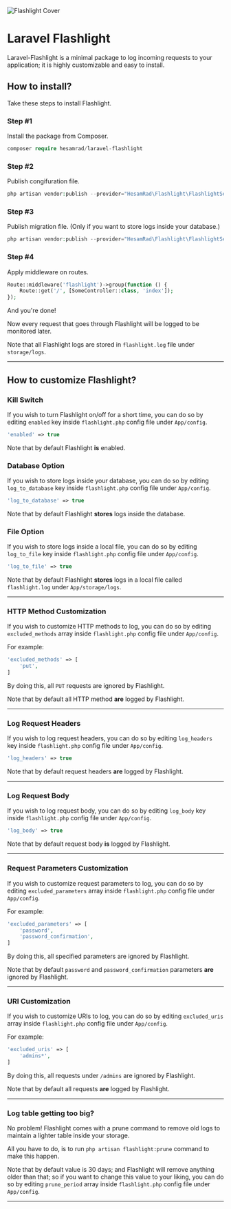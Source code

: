 ![Flashlight Cover](https://raw.githubusercontent.com/hesamzakerirad/laravel-flashlight/master/media/cover.jpg "Flashlight Cover")

# Laravel Flashlight
Laravel-Flashlight is a minimal package to log incoming requests to your application; it is highly customizable and easy to install.

## How to install?
Take these steps to install Flashlight.

### Step #1
Install the package from Composer.

```php
composer require hesamrad/laravel-flashlight
```

### Step #2
Publish congifuration file.

```php
php artisan vendor:publish --provider="HesamRad\Flashlight\FlashlightServiceProvider" --tag="flashlight-config"
```

### Step #3
Publish migration file. (Only if you want to store logs inside your database.)

```php
php artisan vendor:publish --provider="HesamRad\Flashlight\FlashlightServiceProvider" --tag="flashlight-migration"
```

### Step #4
Apply middleware on routes.

```php
Route::middleware('flashlight')->group(function () {
    Route::get('/', [SomeController::class, 'index']);
});
```

And you're done!

Now every request that goes through Flashlight will be logged to be monitored later.

Note that all Flashlight logs are stored in `flashlight.log` file under `storage/logs`.

---
## How to customize Flashlight?

### Kill Switch

If you wish to turn Flashlight on/off for a short time, you can do so by editing `enabled` key inside `flashlight.php` config file under `App/config`.
```php
'enabled' => true
```
Note that by default Flashlight **is** enabled. 

### Database Option
If you wish to store logs inside your database, you can do so by editing `log_to_database` key inside `flashlight.php` config file under `App/config`.
```php
'log_to_database' => true
```
Note that by default Flashlight **stores** logs inside the database. 

### File Option
If you wish to store logs inside a local file, you can do so by editing `log_to_file` key inside `flashlight.php` config file under `App/config`.
```php
'log_to_file' => true
```
Note that by default Flashlight **stores** logs in a local file called `flashlight.log` under `App/storage/logs`. 

---
### HTTP Method Customization

If you wish to customize HTTP methods to log, you can do so by editing `excluded_methods` array inside `flashlight.php` config file under `App/config`.

For example:
```php
'excluded_methods' => [
    'put',
]
```
By doing this, all `PUT` requests are ignored by Flashlight.

Note that by default all HTTP method **are** logged by Flashlight.

---
### Log Request Headers

If you wish to log request headers, you can do so by editing `log_headers` key inside `flashlight.php` config file under `App/config`.

```php
'log_headers' => true
```
Note that by default request headers **are** logged by Flashlight.

---

### Log Request Body

If you wish to log request body, you can do so by editing `log_body` key inside `flashlight.php` config file under `App/config`.

```php
'log_body' => true
```
Note that by default request body **is** logged by Flashlight.

---

### Request Parameters Customization

If you wish to customize request parameters to log, you can do so by editing `excluded_parameters` array inside `flashlight.php` config file under `App/config`.

For example:
```php
'excluded_parameters' => [
    'password',
    'password_confirmation',
]
```
By doing this, all specified parameters are ignored by Flashlight.

Note that by default `password` and `password_confirmation` parameters **are** ignored by Flashlight.

---

### URI Customization

If you wish to customize URIs to log, you can do so by editing `excluded_uris` array inside `flashlight.php` config file under `App/config`.

For example:
```php
'excluded_uris' => [
    'admins*',
]
```
By doing this, all requests under `/admins` are ignored by Flashlight.

Note that by default all requests **are** logged by Flashlight.

---

### Log table getting too big?

No problem! Flashlight comes with a prune command to remove old logs to maintain a lighter table inside your storage. 

All you have to do, is to run `php artisan flashlight:prune` command to make this happen.

Note that by default value is 30 days; and Flashlight will remove anything older than that; so if you want to change this value to your liking, you can do so by editing `prune_period` array inside `flashlight.php` config file under `App/config`.

---